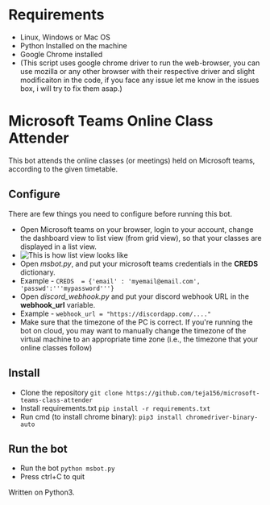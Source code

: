 # Requirements

- Linux, Windows or Mac OS 
- Python Installed on the machine
- Google Chrome installed
- (This script uses google chrome driver to run the web-browser, you can use mozilla or any other browser with their respective driver and slight modificaiton in the code, if you face any issue let me know in the issues box, i will try to fix them asap.)


# Microsoft Teams Online Class Attender

This bot attends the online classes (or meetings) held on Microsoft teams, according to the given timetable.


## Configure

There are few things you need to configure before running this bot.

 - Open Microsoft teams on your browser, login to your account, change the dashboard view to list view (from grid view), so that your classes are displayed in a list view. 
 - ![This is how list view looks like](https://i.imgur.com/SSDo8c6.png)
 - Open *msbot.py*, and put your microsoft teams credentials in the **CREDS** dictionary. 
 - Example - `CREDS  = {'email' : 'myemail@email.com', 'passwd':'''mypassword'''}`
 - Open *discord_webhook.py* and put your discord webhook URL in the **webhook_url** variable. 
 - Example - `webhook_url = "https://discordapp.com/...."`
 - Make sure that the timezone of the PC is correct. If you're running the bot on cloud, you may want to manually change the timezone of the virtual machine to an appropriate time zone (i.e., the timezone that your online classes follow)

## Install

 - Clone the repository `git clone https://github.com/teja156/microsoft-teams-class-attender`
 - Install requirements.txt `pip install -r requirements.txt`
 - Run cmd (to install chrome binary): ```pip3 install chromedriver-binary-auto```

 

## Run the bot

 - Run the bot `python msbot.py`
 - Press ctrl+C to quit

Written on Python3.

